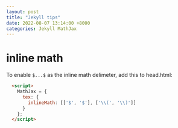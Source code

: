 ```yaml
---
layout: post
title: "Jekyll tips"
date: 2022-08-07 13:14:00 +8000
categories: Jekyll MathJax
---
```


# inline math
To enable `$...$` as the inline math delimeter, add this to head.html:
```html
  <script>
    MathJax = {
      tex: {
        inlineMath: [['$', '$'], ['\\(', '\\)']]
      }
    };
  </script>
```